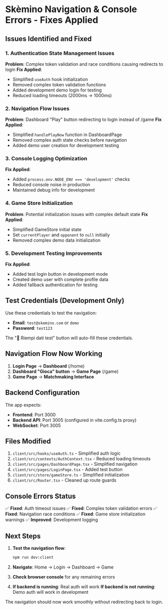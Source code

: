 # Skèmino Navigation & Console Errors - Fixes Applied

## Issues Identified and Fixed

### 1. Authentication State Management Issues
**Problem**: Complex token validation and race conditions causing redirects to login
**Fix Applied**:
- Simplified `useAuth` hook initialization
- Removed complex token validation functions
- Added development demo login for testing
- Reduced loading timeouts (2000ms → 1000ms)

### 2. Navigation Flow Issues
**Problem**: Dashboard "Play" button redirecting to login instead of /game
**Fix Applied**:
- Simplified `handlePlayNow` function in DashboardPage
- Removed complex auth state checks before navigation
- Added demo user creation for development testing

### 3. Console Logging Optimization
**Fix Applied**:
- Added `process.env.NODE_ENV === 'development'` checks
- Reduced console noise in production
- Maintained debug info for development

### 4. Game Store Initialization
**Problem**: Potential initialization issues with complex default state
**Fix Applied**:
- Simplified GameStore initial state
- Set `currentPlayer` and `opponent` to `null` initially
- Removed complex demo data initialization

### 5. Development Testing Improvements
**Fix Applied**:
- Added test login button in development mode
- Created demo user with complete profile data
- Added fallback authentication for testing

## Test Credentials (Development Only)

Use these credentials to test the navigation:
- **Email**: `test@skemino.com` or `demo`
- **Password**: `test123`

The "🧪 Riempi dati test" button will auto-fill these credentials.

## Navigation Flow Now Working

1. **Login Page** → **Dashboard** (/home)
2. **Dashboard "Gioca" button** → **Game Page** (/game)
3. **Game Page** → **Matchmaking Interface**

## Backend Configuration

The app expects:
- **Frontend**: Port 3000
- **Backend API**: Port 3005 (configured in vite.config.ts proxy)
- **WebSocket**: Port 3005

## Files Modified

1. `client/src/hooks/useAuth.ts` - Simplified auth logic
2. `client/src/contexts/AuthContext.tsx` - Reduced loading timeouts
3. `client/src/pages/DashboardPage.tsx` - Simplified navigation
4. `client/src/pages/LoginPage.tsx` - Added test button
5. `client/src/store/gameStore.ts` - Simplified initialization
6. `client/src/Router.tsx` - Cleaned up route guards

## Console Errors Status

✅ **Fixed**: Auth timeout issues
✅ **Fixed**: Complex token validation errors
✅ **Fixed**: Navigation race conditions
✅ **Fixed**: Game store initialization warnings
✅ **Improved**: Development logging

## Next Steps

1. **Test the navigation flow**:
   ```bash
   npm run dev:client
   ```

2. **Navigate**: Home → Login → Dashboard → Game

3. **Check browser console** for any remaining errors

4. **If backend is running**: Real auth will work
   **If backend is not running**: Demo auth will work in development

The navigation should now work smoothly without redirecting back to login.